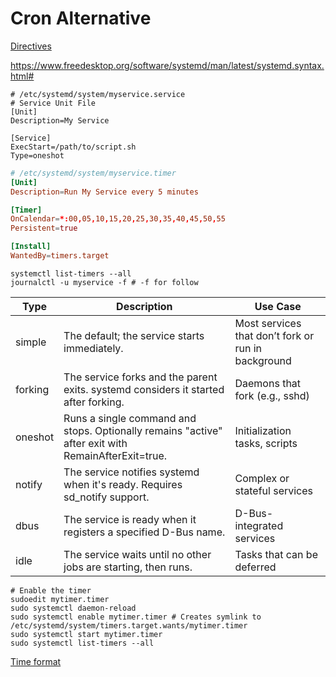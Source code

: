 # Cron Alternative

[Directives](https://www.freedesktop.org/software/systemd/man/latest/systemd.directives.html)

<https://www.freedesktop.org/software/systemd/man/latest/systemd.syntax.html#>

```
# /etc/systemd/system/myservice.service
# Service Unit File
[Unit]
Description=My Service

[Service]
ExecStart=/path/to/script.sh
Type=oneshot
```

```conf
# /etc/systemd/system/myservice.timer
[Unit]
Description=Run My Service every 5 minutes

[Timer]
OnCalendar=*:00,05,10,15,20,25,30,35,40,45,50,55
Persistent=true

[Install]
WantedBy=timers.target
```

```
systemctl list-timers --all
journalctl -u myservice -f # -f for follow
```

Type    | Description                                                                                        | Use Case
--------|----------------------------------------------------------------------------------------------------|---------------------------------------------------
simple  | The default; the service starts immediately.                                                       | Most services that don’t fork or run in background
forking | The service forks and the parent exits. systemd considers it started after forking.                | Daemons that fork (e.g., sshd)
oneshot | Runs a single command and stops. Optionally remains "active" after exit with RemainAfterExit=true. | Initialization tasks, scripts
notify  | The service notifies systemd when it's ready. Requires sd_notify support.                          | Complex or stateful services
dbus    | The service is ready when it registers a specified D-Bus name.                                     | D-Bus-integrated services
idle    | The service waits until no other jobs are starting, then runs.                                     | Tasks that can be deferred

```
# Enable the timer
sudoedit mytimer.timer
sudo systemctl daemon-reload
sudo systemctl enable mytimer.timer # Creates symlink to /etc/systemd/system/timers.target.wants/mytimer.timer
sudo systemctl start mytimer.timer
sudo systemctl list-timers --all
```

[Time format](https://www.freedesktop.org/software/systemd/man/latest/systemd.time.html#)
